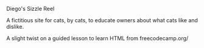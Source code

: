 Diego's Sizzle Reel

A fictitious site for cats, by cats, to educate owners about what cats like and dislike.

A slight twist on a guided lesson to learn HTML from freecodecamp.org/
